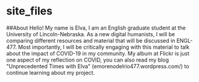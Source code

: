 # site_files
##About
Hello! My name is Elva, I am an English graduate student at the University of Lincoln-Nebraska. As a new digital humanists, I will be comparing different resources and material that will be discussed in ENGL-477. Most importantly, I will be critically engaging with this material to talk about the impact of COVID-19 in my community. My album at Flickr is just one aspect of my reflection on COVID, you can also read my blog "Unprecedented Times with Elva" (emorenodelrio477.wordpress.com/) to continue learning about my project.
